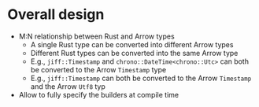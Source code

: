 # Overall design

- M:N relationship between Rust and Arrow types
  - A single Rust type can be converted into different Arrow types
  - Different Rust types can be converted into the same Arrow type
  - E.g., `jiff::Timestamp` and `chrono::DateTime<chrono::Utc>` can both be converted to the Arrow
    `Timestamp` type
  - E.g., `jiff::Timestamp` can both be converted to the Arrow `Timestamp` and the Arrow `Utf8` typ
- Allow to fully specify the builders at compile time